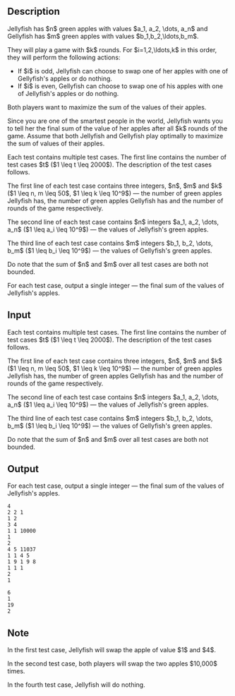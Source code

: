 ## Description

<div><p>Jellyfish has $n$ green apples with values $a_1, a_2, \dots, a_n$ and Gellyfish has $m$ green apples with values $b_1,b_2,\ldots,b_m$.</p><p>They will play a game with $k$ rounds. For $i=1,2,\ldots,k$ in this order, they will perform the following actions: </p><ul> <li> If $i$ is odd, Jellyfish can choose to swap one of her apples with one of Gellyfish's apples or do nothing. </li><li> If $i$ is even, Gellyfish can choose to swap one of his apples with one of Jellyfish's apples or do nothing. </li></ul><p>Both players want to maximize the sum of the values of their apples.</p><p>Since you are one of the smartest people in the world, Jellyfish wants you to tell her the final sum of the value of her apples after all $k$ rounds of the game. Assume that both Jellyfish and Gellyfish play optimally to maximize the sum of values of their apples.</p></div><div class="input-specification"><p>Each test contains multiple test cases. The first line contains the number of test cases $t$ ($1 \leq t \leq 2000$). The description of the test cases follows.</p><p>The first line of each test case contains three integers, $n$, $m$ and $k$ ($1 \leq n, m \leq 50$, $1 \leq k \leq 10^9$)&nbsp;— the number of green apples Jellyfish has, the number of green apples Gellyfish has and the number of rounds of the game respectively.</p><p>The second line of each test case contains $n$ integers $a_1, a_2, \dots, a_n$ ($1 \leq a_i \leq 10^9$)&nbsp;— the values of Jellyfish's green apples.</p><p>The third line of each test case contains $m$ integers $b_1, b_2, \dots, b_m$ ($1 \leq b_i \leq 10^9$)&nbsp;— the values of Gellyfish's green apples.</p><p>Do note that the sum of $n$ and $m$ over all test cases are both not bounded.</p></div><div class="output-specification"><p>For each test case, output a single integer&nbsp;— the final sum of the values of Jellyfish's apples.</p></div>

## Input

<p>Each test contains multiple test cases. The first line contains the number of test cases $t$ ($1 \leq t \leq 2000$). The description of the test cases follows.</p><p>The first line of each test case contains three integers, $n$, $m$ and $k$ ($1 \leq n, m \leq 50$, $1 \leq k \leq 10^9$)&nbsp;— the number of green apples Jellyfish has, the number of green apples Gellyfish has and the number of rounds of the game respectively.</p><p>The second line of each test case contains $n$ integers $a_1, a_2, \dots, a_n$ ($1 \leq a_i \leq 10^9$)&nbsp;— the values of Jellyfish's green apples.</p><p>The third line of each test case contains $m$ integers $b_1, b_2, \dots, b_m$ ($1 \leq b_i \leq 10^9$)&nbsp;— the values of Gellyfish's green apples.</p><p>Do note that the sum of $n$ and $m$ over all test cases are both not bounded.</p>

## Output

<p>For each test case, output a single integer&nbsp;— the final sum of the values of Jellyfish's apples.</p>





```input1|2,3,4,8,9,10
4
2 2 1
1 2
3 4
1 1 10000
1
2
4 5 11037
1 1 4 5
1 9 1 9 8
1 1 1
2
1
```




```output1
6
1
19
2
```



## Note

<p>In the first test case, Jellyfish will swap the apple of value $1$ and $4$.</p><p>In the second test case, both players will swap the two apples $10,000$ times.</p><p>In the fourth test case, Jellyfish will do nothing.</p>
